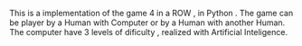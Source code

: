 This is a implementation of the game 4 in a ROW , in Python .
The game can be player by a Human with Computer   or by a Human with another Human.
The computer have 3 levels of dificulty , realized with Artificial Inteligence.
